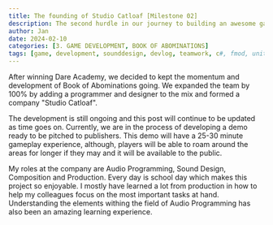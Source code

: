 ```yaml
---
title: The founding of Studio Catloaf [Milestone 02]
description: The second hurdle in our journey to building an awesome game
author: Jan
date: 2024-02-10
categories: [3. GAME DEVELOPMENT, BOOK OF ABOMINATIONS]
tags: [game, development, sounddesign, devlog, teamwork, c#, fmod, unity]
---
```

After winning Dare Academy, we decided to kept the momentum and development of Book of Abominations going. We expanded the team by 100% by adding a programmer and designer to the mix and formed a company "Studio Catloaf".

The development is still ongoing and this post will continue to be updated as time goes on.
Currently, we are in the process of developing a demo ready to be pitched to publishers. This demo will have a 25-30 minute gameplay experience, although, players will be able to roam around the areas for longer if they may and it will be available to the public.

My roles at the company are Audio Programming, Sound Design, Composition and Production. Every day is school day which makes this project so enjoyable. I mostly have learned a lot from production in how to help my colleagues focus on the most important tasks at hand. Understanding the elements withing the field of Audio Programming has also been an amazing learning experience.
